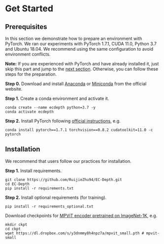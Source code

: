 # Get Started
## Prerequisites

In this section we demonstrate how to prepare an environment with PyTorch. We ran our experiments with PyTorch 1.7.1, CUDA 11.0, Python 3.7 and Ubuntu 18.04. We recommend using the same configuration to avoid environment conflicts.

**Note:**
If you are experienced with PyTorch and have already installed it, just skip this part and jump to the [next section](##installation). Otherwise, you can follow these steps for the preparation.

**Step 0.** Download and install [Anaconda](https://www.anaconda.com/download#downloads) or [Miniconda](https://docs.conda.io/en/latest/miniconda.html) from the official website.

**Step 1.** Create a conda environment and activate it.

```shell
conda create --name ecdepth python=3.7 -y
conda activate ecdepth
```

**Step 2.** Install PyTorch following [official instructions](https://pytorch.org/get-started/locally/), e.g.


```shell
conda install pytorch==1.7.1 torchvision==0.8.2 cudatoolkit=11.0 -c pytorch
```


## Installation

We recommend that users follow our practices for installation.


**Step 1.** Install requirements.

```shell
git clone https://github.com/RuijieZhu94/EC-Depth.git
cd EC-Depth
pip install -r requirements.txt
```

**Step 2.** Install optional requirements (for training).

```shell
pip install -r requirements_optional.txt
```

Download checkpoints for [MPViT encoder pretrained on ImageNet-1K](https://github.com/youngwanLEE/MPViT#main-results-on-imagenet-1k), e.g.
```shell
mkdir ckpt
cd ckpt
wget https://dl.dropbox.com/s/y3dnmmy8h4npz7a/mpvit_small.pth # mpvit-small
```

